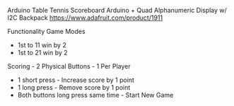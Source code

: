 Arduino Table Tennis Scoreboard
Arduino + Quad Alphanumeric Display w/ I2C Backpack https://www.adafruit.com/product/1911

Functionality
  Game Modes
  <ul>
    <li>1st to 11 win by 2</li>
    <li>1st to 21 win by 2</li>
  </ul>
   Scoring - 2 Physical Buttons - 1 Per Player
   <ul>
      <li>1 short press - Increase score by 1 point</li>
      <li>1 long press  - Remove score by 1 point</li>
      <li>Both buttons long press same time - Start New Game</li>
</ul>


